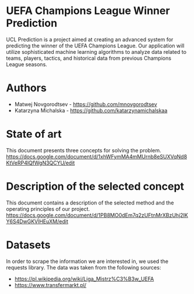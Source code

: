 # UEFA Champions League Winner Prediction

UCL Prediction is a project aimed at creating an advanced system for predicting the winner of the UEFA Champions League. 
Our application will utilize sophisticated machine learning algorithms to analyze data related to teams, players, tactics, and historical data from previous Champions League seasons.

# Authors
* Matwej Novgorodtsev - https://github.com/mnovgorodtsev
* Katarzyna Michalska - https://github.com/katarzynamichalskaa

# State of art
This document presents three concepts for solving the problem.
https://docs.google.com/document/d/1xhWFymMA4mMUrnb8eSUXVqNd8KtVeRP4lQfWgN3QCYU/edit

# Description of the selected concept
This document contains a description of the selected method and the operating principles of our project.
https://docs.google.com/document/d/1PB8MO0dEm7q2zUFtnMrXBzUhj2IKY6S4DwGKVlHEuXM/edit

# Datasets
In order to scrape the information we are interested in, we used the requests library. The data was taken from the following sources:
* https://pl.wikipedia.org/wiki/Liga_Mistrz%C3%B3w_UEFA
* https://www.transfermarkt.pl/
